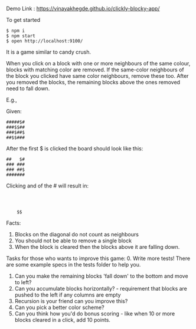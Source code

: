 Demo Link : https://vinayakhegde.github.io/clickly-blocky-app/

To get started

```
$ npm i
$ npm start
$ open http://localhost:9100/
```

It is a game similar to candy crush.

When you click on a block with one or more neighbours of the same colour, blocks with matching color are removed.
If the same-color neighbours of the block you clicked have same color neighbours, remove these too.
After you removed the blocks, the remaining blocks above the ones removed need to fall down.

E.g.,

Given:

```
#####$#
###$$##
###$##$
##$$###
```

After the first $ is clicked the board should look like this:

```
##   $#
### ###
### ##$
#######
```

Clicking and of the # will result in:

```



    $$
```
Facts:
1. Blocks on the diagonal do not count as neighbours
2. You should not be able to remove a single block
3. When the block is cleared then the blocks above it are falling down. 

Tasks for those who wants to improve this game:
0. Write more tests! There are some example specs in the tests folder to help you.
1. Can you make the remaining blocks 'fall down' to the bottom and move to left?
2. Can you accumulate blocks horizontally? - requirement that blocks are pushed to the left if any columns are empty
3. Recursion is your friend can you improve this?
4. Can you pick a better color scheme?
5. Can you think how you'd do bonus scoring - like when 10 or more blocks  cleared in a click, add 10 points.
